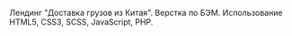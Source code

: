 Лендинг "Доставка грузов из Китая".
Верстка по БЭМ.
Использование HTML5, CSS3, SCSS, JavaScript, PHP.
